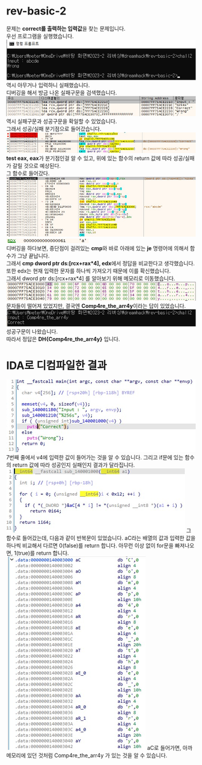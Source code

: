 # rev-basic-2  
문제는 **correct를 출력하는 입력값**을 찾는 문제입니다.  
우선 프로그램을 실행했습니다.  
<img src="1.jpg">  
역시 아무거나 입력하니 실패했습니다.  
디버깅을 해서 방금 나온 실패구문을 검색했습니다.  
<img src="2.jpg">  
역시 실패구문과 성공구문을 확일할 수 있었습니다.  
그래서 성공/실패 분기점으로 들어갔습니다.  
<img src="3.jpg">  
**test eax, eax**가 분기점인걸 알 수 있고, 위에 있는 함수의 return 값에 따라 성공/실패가 갈릴 것으로 예상된다.  
그 함수로 들어갔다.  
<img src="4.jpg"> <img src="6.jpg">  
디버깅을 하다보면, 중단점이 걸려있는 **cmp**와 바로 아래에 있는 **je** 명령어에 의해서 함수가 그냥 끝납니다.  
그래서 **cmp dword ptr ds:[rcx+rax*4], edx**에서 정답을 비교한다고 생각했습니다.  
또한 edx는 현재 입력한 문자를 하나씩 가져오기 때문에 이를 확신했습니다.  
그래서 dword ptr ds:[rcx+rax*4] 를 알아보기 위해 메모리로 이동했습니다.  
<img src="5.jpg">  
문자들이 떨어져 있었지만, 결국엔 **Comp4re_the_arr4y**이라는 답이 있었습니다.  
<img src="7.jpg">  
성공구문이 나왔습니다.  
따라서 정답은 **DH{Comp4re_the_arr4y}** 입니다.  
  
# IDA로 디컴파일한 결과  
<img src="8.jpg">  
7번째 줄에서 v4에 입력한 값이 들어가는 것을 알 수 있습니다.  
그리고 if문에 있는 함수의 return 값에 따라 성공인지 실패인지 결과가 달라집니다.  
<img src="9.jpg">  
그 함수로 들어갔는데, 다음과 같이 반복문이 있었습니다.  
aC라는 배열의 값과 입력한 값을 하나씩 비교해서 다르면 0(false)를 return 합니다.  
아무런 이상 없이 for문을 빠져나오면, 1(true)를 return 합니다.  
<img src="10.jpg">  
aC로 들어가면, 아까 메모리에 있던 것처럼 Comp4re_the_arr4y 가 있는 것을 알 수 있습니다.  

